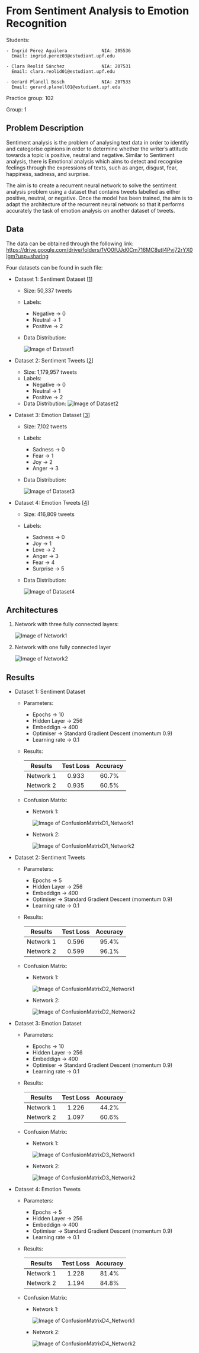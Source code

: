 # From Sentiment Analysis to Emotion Recognition

Students:

	- Ingrid Pérez Aguilera				NIA: 205536 
  	  Email: ingrid.perez03@estudiant.upf.edu

	- Clara Reolid Sánchez				NIA: 207531 
  	  Email: clara.reolid01@estudiant.upf.edu 

	- Gerard Planell Bosch				NIA: 207533
  	  Email: gerard.planell01@estudiant.upf.edu 
	  
Practice group: 102

Group: 1

## Problem Description 

Sentiment analysis is the problem of analysing text data in order to identify and categorise opinions in order to determine whether the writer’s attitude towards a topic is positive, neutral and negative. Similar to Sentiment analysis, there is Emotional analysis which aims to detect and recognise feelings through the expressions of texts, such as anger, disgust, fear, happiness, sadness, and surprise.

The aim is to create a recurrent neural network to solve the sentiment analysis problem using a dataset that contains tweets labelled as either positive, neutral, or negative. Once the model has been trained, the aim is to adapt the architecture of the recurrent neural network so that it performs accurately the task of emotion analysis on another dataset of tweets.

## Data

The data can be obtained through the following link: https://drive.google.com/drive/folders/1VO0fUJd0Cm716MC8utI4Pvj72rYX0lgm?usp=sharing

Four datasets can be found in such file:

- Dataset 1: Sentiment Dataset 
[[1](http://alt.qcri.org/semeval2017/task4/index.php?id=results)]
	- Size: 50,337 tweets
	- Labels: 
		- Negative → 0
		- Neutral → 1
		- Positive → 2
	- Data Distribution: 
	
		![Image of Dataset1](Results/SA_BadData/SA_BadData_Dist.png)
	
- Dataset 2: Sentiment Tweets 
[[2](http://www.t4sa.it/)]

	- Size: 1,179,957 tweets
	- Labels: 
		- Negative → 0
		- Neutral → 1
		- Positive → 2
	- Data Distribution: ![Image of Dataset2]()

- Dataset 3: Emotion Dataset 
[[3](https://competitions.codalab.org/competitions/17751#learn_the_details-datasets)]
	- Size: 7,102 tweets
	- Labels: 
		- Sadness → 0
		- Fear → 1
		- Joy → 2
		- Anger → 3
	- Data Distribution: 
	
		![Image of Dataset3](Results/ER_BadData/ER_BadData_Dist.png)

- Dataset 4: Emotion Tweets 
[[4](https://github.com/omarsar/nlp_pytorch_tensorflow_notebooks)]

	- Size: 416,809 tweets
	- Labels: 
		- Sadness → 0
		- Joy → 1
		- Love → 2
		- Anger → 3
		- Fear → 4
		- Surprise → 5
	- Data Distribution: 
	
		![Image of Dataset4](Results/EmotionRecognition/ER_GoodData_Dist.png)
	
## Architectures
1. Network with three fully connected layers: 
	
	![Image of Network1]()
2. Network with one fully connected layer

	![Image of Network2]()

## Results
- Dataset 1: Sentiment Dataset 

	- Parameters:
		- Epochs → 10
		- Hidden Layer → 256
		- Embeddign → 400
		- Optimiser → Standard Gradient Descent (momentum 0.9)
		- Learning rate → 0.1
	- Results:

		|  Results  | Test Loss  | Accuracy |
		|  :-------:  | :----------: | :-------------: |
		| Network 1 |    0.933   | 60.7%  |
		| Network 2  | 0.935  | 60.5%  |
	- Confusion Matrix: 
		- Network 1:
		
			![Image of ConfusionMatrixD1_Network1](Results/SA_BadData/SA_BadData_ConfusionMatrix_Net1.png)
		- Network 2:
		
			![Image of ConfusionMatrixD1_Network2](Results/SA_BadData/SA_BadData_ConfusionMatrix_Net2.png)
		

- Dataset 2: Sentiment Tweets
	- Parameters:
		- Epochs → 5
		- Hidden Layer → 256
		- Embeddign → 400
		- Optimiser → Standard Gradient Descent (momentum 0.9)
		- Learning rate → 0.1
	- Results:

		|  Results  | Test Loss  | Accuracy |
		|  :-------:  | :----------: | :-------------: |
		| Network 1 |    0.596   | 95.4%  |
		| Network 2  | 0.599  | 96.1%  |
	- Confusion Matrix: 
		- Network 1:
		
			![Image of ConfusionMatrixD2_Network1]()
		- Network 2:
		
			![Image of ConfusionMatrixD2_Network2]()

- Dataset 3: Emotion Dataset 

	- Parameters:
		- Epochs → 10
		- Hidden Layer → 256
		- Embeddign → 400
		- Optimiser → Standard Gradient Descent (momentum 0.9)
		- Learning rate → 0.1
	- Results:

		|  Results  | Test Loss  | Accuracy |
		|  :-------:  | :----------: | :-------------: |
		| Network 1 |    1.226   | 44.2%  |
		| Network 2  | 1.097  | 60.6%  |	
	- Confusion Matrix: 
		- Network 1:
		
			![Image of ConfusionMatrixD3_Network1](Results/ER_BadData/ER_BadData_ConfusionMatrix_Net1.png)
		- Network 2:
		
			![Image of ConfusionMatrixD3_Network2](Results/ER_BadData/ER_BadData_ConfusionMatrix_Net2.png)

- Dataset 4: Emotion Tweets 

	- Parameters:
		- Epochs → 5
		- Hidden Layer → 256
		- Embeddign → 400
		- Optimiser → Standard Gradient Descent (momentum 0.9)
		- Learning rate → 0.1
	- Results:

		|  Results  | Test Loss  | Accuracy |
		|  :-------:  | :----------: | :-------------: |
		| Network 1 |    1.228   | 81.4%  |
		| Network 2  | 1.194  | 84.8%  |
	- Confusion Matrix: 
		- Network 1:
		
			![Image of ConfusionMatrixD4_Network1](Results/EmotionRecognition/ER_GoodData_ConfusionMatrix_Net1.png)
		- Network 2:
		
			![Image of ConfusionMatrixD4_Network2](Results/EmotionRecognition/ER_GoodData_ConfusionMatrix_Net2.png)
